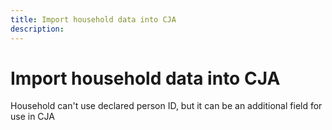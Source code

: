 ```yaml
---
title: Import household data into CJA
description:
---
```


# Import household data into CJA

Household can't use declared person ID, but it can be an additional field for use in CJA